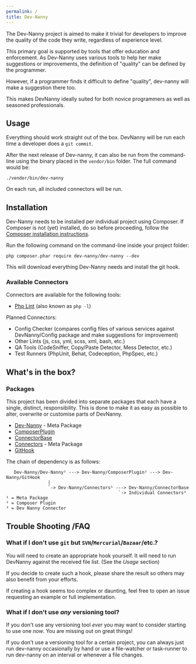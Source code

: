 ```yaml
---
permalink: /
title: Dev-Nanny
---
```


The Dev-Nanny project is aimed to make it trivial for developers to improve the
quality of the code they write, regardless of experience level.

This primary goal is supported by tools that offer education and enforcement.
As Dev-Nanny uses various tools to help her make suggestions or improvements, the
definition of "quality" can be defined by the programmer.

However, if a programmer finds it difficult to define "quality", dev-nanny will
make a suggestion there too.

This makes DevNanny ideally suited for both novice programmers as well as
seasoned professionals.

## Usage

Everything should work straight out of the box. DevNanny will be run each time
a developer does a `git commit`.

After the next release of Dev-nanny, it can also be run from the command-line using the binary placed in the
`vendor/bin` folder. The full command would be:

    ./vendor/bin/dev-nanny

On each run, all included connectors will be run.

## Installation

Dev-Nanny needs to be installed per individual project using Composer.
If Composer is not (yet) installed, do so before proceeding, follow the [Composer installation instructions].

Run the following command on the command-line inside your project folder:

    php composer.phar require dev-nanny/dev-nanny --dev

This will download everything Dev-Nanny needs and install the git hook.

### Available Connectors

Connectors are available for the following tools:

 - [Php Lint][Connector-PhpLint] (also known as `php -l`)

Planned Connectors:

 - Config Checker (compares config files of various services against DevNanny/Config
   package and make suggestions for improvement)
 - Other Lints (js, css, yml, scss, xml, bash, etc.)
 - QA Tools (CodeSniffer, Copy/Paste Detector, Mess Detector, etc.)
 - Test Runners (PhpUnit, Behat, Codeception, PhpSpec, etc.)

## What's in the box?

### Packages

This project has been divided into separate packages that each have a single,
distinct, responsibility. This is done to make it as easy as possible to alter,
overwrite or customise parts of DevNanny.

- [Dev-Nanny] - Meta Package
- [ComposerPlugin]
- [ConnectorBase]
- [Connectors] - Meta Package
- [GitHook]

The chain of dependency is as follows:

       Dev-Nanny/Dev-Nanny¹ ---> Dev-Nanny/ComposerPlugin² ---> Dev-Nanny/GitHook
                    |
                    `-> Dev-Nanny/Connectors¹ ---> Dev-Nanny/ConnectorBase
                                               `-> Individual Connectors³
    ¹ = Meta Package
    ² = Composer Plugin
    ³ = Dev Nanny Connector

## Trouble Shooting /FAQ

### What if I don't use `git` but `SVN`/`Mercurial`/`Bazaar`/etc.?

You will need to create an appropriate hook yourself. It will need to run
DevNanny against the received file list. (See the *Usage* section)

If you decide to create such a hook, please share the result so others may also
benefit from your efforts.

If creating a hook seems too complex or daunting, feel free to open an issue
requesting an example or full implementation.

### What if I don't use *any* versioning tool?

If you don't use any versioning tool *ever* you may want to consider starting to
use one *now*. You are missing out on great things!

If you don't use a versioning tool for a certain project, you can always just
run dev-nanny occasionally by hand or use a file-watcher or task-runner to run
dev-nanny on an interval or whenever a file changes.

[Dev-Nanny]: https://github.com/dev-nanny/dev-nanny/
[ComposerPlugin]: https://github.com/dev-nanny/ComposerPlugin/
[GitHook]: https://github.com/dev-nanny/GitHook
[Connectors]: https://github.com/dev-nanny/Connectors/
[ConnectorBase]: https://github.com/dev-nanny/Connector-Base
[Connector-PhpLint]: https://github.com/dev-nanny/Connector-PhpLint/
[Composer installation instructions]: https://getcomposer.org/doc/00-intro.md
